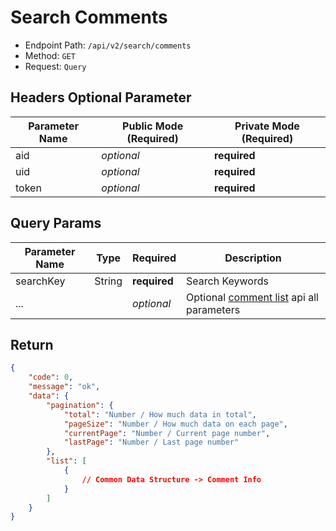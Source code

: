 # Search Comments

- Endpoint Path: `/api/v2/search/comments`
- Method: `GET`
- Request: `Query`

## Headers Optional Parameter

| Parameter Name | Public Mode (Required) | Private Mode (Required) |
| --- | --- | --- |
| aid | *optional* | **required** |
| uid | *optional* | **required** |
| token | *optional* | **required** |

## Query Params

| Parameter Name | Type | Required | Description |
| --- | --- | --- | --- |
| searchKey | String | **required** | Search Keywords |
| ... |  | *optional* | Optional [comment list](../comment/list.md#query-params) api all parameters |

## Return

```json
{
    "code": 0,
    "message": "ok",
    "data": {
        "pagination": {
            "total": "Number / How much data in total",
            "pageSize": "Number / How much data on each page",
            "currentPage": "Number / Current page number",
            "lastPage": "Number / Last page number"
        },
        "list": [
            {
                // Common Data Structure -> Comment Info
            }
        ]
    }
}
```
